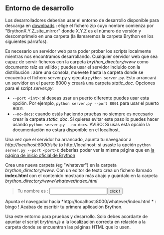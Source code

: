 Entorno de desarrollo
---------------------

Los desarrolladores deberían usar el entorno de desarrollo disponible para 
descarga en [downloads](https://github.com/brython-dev/brython/releases) : 
elige el fichero zip cuyo nombre comienza por "BrythonX.Y.Z_site_mirror" donde 
X.Y.Z es el número de versión y descomprímelo en una carpeta (la llamaremos la 
carpeta Brython  en los siguientes párrafos).

Es necesario un servidor web para poder probar los scripts localmente mientras 
nos encontramos desarrollando. Cualquier servidor web que sea capaz de servir 
ficheros con la carpeta *brython_directory/www* como documento raíz es válido ; 
puedes usar el servidor incluido con la distribución : abre una consola, muévete 
hasta la carpeta donde se encuentra el fichero server.py y ejecuta 
`python server.py`. Esto arrancará un servidor en el puerto 8000 y creará una 
carpeta *static_doc*. Opciones para el script *server.py*:

* `--port <int>`: si deseas usar un puerto diferente puedes usar esta opción.
Por ejemplo, `python server.py --port 8001` para usar el puerto 8001.
* `--no-docs`: cuando estás haciendo pruebas no siempre es necesario crear la
carpeta *static_doc*. Si quieres evitar este paso lo puedes hacer usando 
`python server.py --no-docs`. AVISO: Si usas esta opción la documentación no
estará disponible en el localhost.

Una vez que el servidor ha arrancado, apunta tu navegador a 
_http://localhost:8000/site_ (o http://localhost:<port> si usaste la opción 
`python server.py --port <port>`): deberías poder ver la misma página que en 
[la página de inicio oficial de Brython](http://www.brython.info)

Crea una nueva carpeta (eg "whatever") en la carpeta *brython_directory/www*. 
Con un editor de texto crea un fichero llamado __index.html__ con el contenido 
mostrado más abajo y guárdalo en la carpeta 
*brython_directory/www/whatever/index.html*

>    <html>
>    <head>
>    <meta charset="iso-8859-1">
>    <script src="../src/brython.js"></script>
>    </head>
>    <body onLoad="brython()">
>    <script type="text/python">
>    from browser import document as doc
>    from browser import alert
>
>    def echo(ev):
>        alert("Hola %s !" %doc["zone"].value)
>
>    doc["echo"].bind('click', echo)
>    </script>
>    <p>Tu nombre es : <input id="zone"><button id="echo">click !</button>
>    </body>
>    </html>

Apunta el navegador hacia *http://localhost:8000/whatever/index.html * : bingo ! 
Acabas de escribir tu primera aplicación Brython.

Usa este entorno para pruebas y desarrollo. Solo debes acordarte de apuntar el 
script _brython.js_ a la localización correcta en relación a la carpeta donde se 
encuentran las páginas HTML que lo usen.
